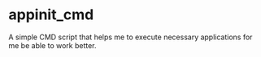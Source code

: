 # appinit_cmd
A simple CMD script that helps me to execute necessary applications for me be able to work better.
